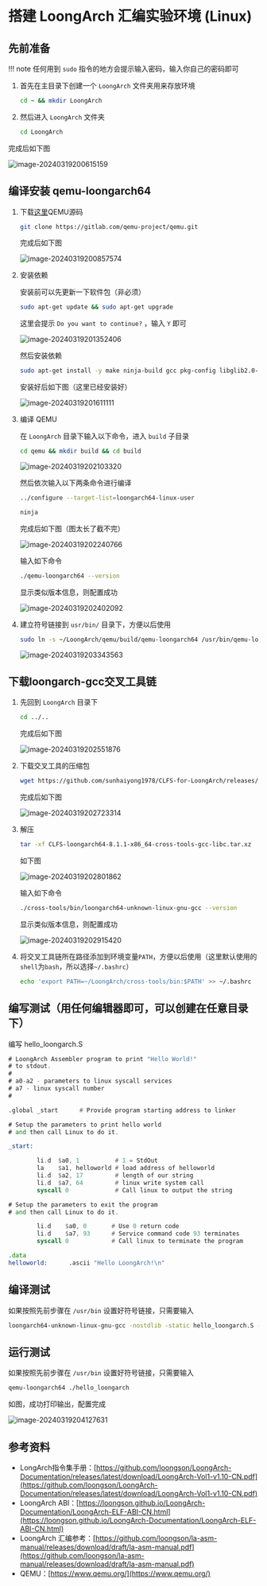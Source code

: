 # 搭建 LoongArch 汇编实验环境 (Linux)

## 先前准备

!!! note
    任何用到 `sudo` 指令的地方会提示输入密码，输入你自己的密码即可

1. 首先在主目录下创建一个 `LoongArch` 文件夹用来存放环境

    ```bash
    cd ~ && mkdir LoongArch
    ```

2. 然后进入 `LoongArch` 文件夹

    ```bash
    cd LoongArch
    ```

完成后如下图

![image-20240319200615159](assets/image-20240319200615159.png)

## 编译安装 qemu-loongarch64

1. 下载[这里](https://download.qemu.org/qemu-8.2.2.tar.xz)QEMU源码

    ```bash
    git clone https://gitlab.com/qemu-project/qemu.git
    ```

    完成后如下图

    ![image-20240319200857574](assets/image-20240319200857574.png)

2. 安装依赖

    安装前可以先更新一下软件包（非必须）

    ```bash
    sudo apt-get update && sudo apt-get upgrade
    ```

    这里会提示 `Do you want to continue?` ，输入 `Y` 即可

    ![image-20240319201352406](assets/image-20240319201352406.png)

    然后安装依赖

    ```bash
    sudo apt-get install -y make ninja-build gcc pkg-config libglib2.0-dev git python3-venv
    ```

    安装好后如下图（这里已经安装好）

    ![image-20240319201611111](assets/image-20240319201611111.png)

3. 编译 QEMU

    在 `LoongArch` 目录下输入以下命令，进入 `build` 子目录

    ```bash
    cd qemu && mkdir build && cd build
    ```

    ![image-20240319202103320](assets/image-20240319202103320.png)

    然后依次输入以下两条命令进行编译

    ```bash
    ../configure --target-list=loongarch64-linux-user
    ```

    ```bash
    ninja
    ```

    完成后如下图（图太长了截不完）

    ![image-20240319202240766](assets/image-20240319202240766.png)

    输入如下命令

    ```bash
    ./qemu-loongarch64 --version
    ```

    显示类似版本信息，则配置成功

    ![image-20240319202402092](assets/image-20240319202402092.png)

4. 建立符号链接到 `usr/bin/` 目录下，方便以后使用

    ```bash
    sudo ln -s ~/LoongArch/qemu/build/qemu-loongarch64 /usr/bin/qemu-loongarch64
    ```

    ![image-20240319203343563](assets/image-20240319203343563.png)

## 下载loongarch-gcc交叉工具链

1. 先回到 `LoongArch` 目录下

    ```bash
    cd ../..
    ```

    完成后如下图

    ![image-20240319202551876](assets/image-20240319202551876.png)

2. 下载交叉工具的压缩包

    ```bash
    wget https://github.com/sunhaiyong1978/CLFS-for-LoongArch/releases/download/8.1/CLFS-loongarch64-8.1.1-x86_64-cross-tools-gcc-libc.tar.xz
    ```

    完成后如下图

    ![image-20240319202723314](assets/image-20240319202723314.png)

3. 解压

    ```bash
    tar -xf CLFS-loongarch64-8.1.1-x86_64-cross-tools-gcc-libc.tar.xz
    ```

    如下图

    ![image-20240319202801862](assets/image-20240319202801862.png)

    输入如下命令

    ```bash
    ./cross-tools/bin/loongarch64-unknown-linux-gnu-gcc --version
    ```

    显示类似版本信息，则配置成功

    ![image-20240319202915420](assets/image-20240319202915420.png)

4. 将交叉工具链所在路径添加到环境变量`PATH`，方便以后使用（这里默认使用的`shell`为`bash`，所以选择`~/.bashrc`）

    ```bash
    echo 'export PATH=~/LoongArch/cross-tools/bin:$PATH' >> ~/.bashrc
    ```

    <!-- 如下图 -->

    <!-- ![image-20240319203806693](assets/image-20240319203806693.png) -->

## 编写测试（用任何编辑器即可，可以创建在任意目录下）

编写 hello_loongarch.S

```asm
# LoongArch Assembler program to print "Hello World!"
# to stdout.
#
# a0-a2 - parameters to linux syscall services
# a7 - linux syscall number
#

.global _start      # Provide program starting address to linker

# Setup the parameters to print hello world
# and then call Linux to do it.

_start:

        li.d  $a0, 1          # 1 = StdOut
        la    $a1, helloworld # load address of helloworld
        li.d  $a2, 17         # length of our string
        li.d  $a7, 64         # linux write system call
        syscall 0             # Call linux to output the string

# Setup the parameters to exit the program
# and then call Linux to do it.

        li.d    $a0, 0       # Use 0 return code
        li.d    $a7, 93      # Service command code 93 terminates
        syscall 0            # Call linux to terminate the program

.data
helloworld:      .ascii "Hello LoongArch!\n"
```

## 编译测试

如果按照先前步骤在 `/usr/bin` 设置好符号链接，只需要输入

```bash
loongarch64-unknown-linux-gnu-gcc -nostdlib -static hello_loongarch.S -o hello_loongarch
```

## 运行测试

如果按照先前步骤在 `/usr/bin` 设置好符号链接，只需要输入

```bash
qemu-loongarch64 ./hello_loongarch
```

如图，成功打印输出，配置完成

![image-20240319204127631](assets/image-20240319204127631.png)

## 参考资料

* LongArch指令集手册：[https://github.com/loongson/LoongArch-Documentation/releases/latest/download/LoongArch-Vol1-v1.10-CN.pdf](https://github.com/loongson/LoongArch-Documentation/releases/latest/download/LoongArch-Vol1-v1.10-CN.pdf)
* LoongArch ABI：[https://loongson.github.io/LoongArch-Documentation/LoongArch-ELF-ABI-CN.html](https://loongson.github.io/LoongArch-Documentation/LoongArch-ELF-ABI-CN.html)
* LoongArch 汇编参考：[https://github.com/loongson/la-asm-manual/releases/download/draft/la-asm-manual.pdf](https://github.com/loongson/la-asm-manual/releases/download/draft/la-asm-manual.pdf)
* QEMU：[https://www.qemu.org/](https://www.qemu.org/)
